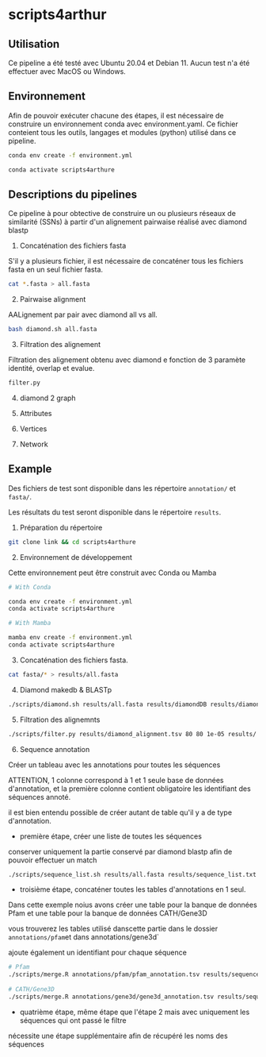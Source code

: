 # scripts4arthur

## Utilisation

Ce pipeline a été testé avec Ubuntu 20.04 et Debian 11. Aucun test n'a été effectuer avec MacOS ou Windows.

## Environnement

Afin de pouvoir exécuter chacune des étapes, il est nécessaire de construire un environnement conda avec environment.yaml. Ce fichier conteient tous les outils, langages et modules (python) utilisé  dans ce pipeline.

```bash
conda env create -f environment.yml

conda activate scripts4arthure
```

## Descriptions du pipelines

Ce pipeline à pour obtective de construire un ou plusieurs réseaux de similarité (SSNs) à partir d'un alignement pairwaise réalisé avec diamond blastp

1. Concaténation des fichiers  fasta

S'il y a plusieurs fichier, il est nécessaire de concaténer tous les fichiers fasta en un seul fichier fasta.

```bash
cat *.fasta > all.fasta
```

2. Pairwaise alignment

AALignement par pair avec diamond all vs all.

```bash
bash diamond.sh all.fasta
```

3. Filtration des alignement

Filtration des alignement obtenu avec diamond e fonction de 3 paramète identité, overlap et evalue.

```bash
filter.py
```

4. diamond 2 graph 



5. Attributes

6. Vertices

7. Network


## Example 

Des fichiers de test sont disponible dans les répertoire `annotation/` et `fasta/`.

Les résultats du test seront disponible dans le répertoire `results`.

1. Préparation du répertoire

```bash
git clone link && cd scripts4arthure
```

2. Environnement de développement

Cette environnement peut être construit avec Conda ou Mamba

```bash
# With Conda

conda env create -f environment.yml
conda activate scripts4arthure

# With Mamba

mamba env create -f environment.yml
conda activate scripts4arthure
```

3. Concaténation des fichiers fasta.

```bash
cat fasta/* > results/all.fasta
```

4. Diamond makedb & BLASTp

```bash
./scripts/diamond.sh results/all.fasta results/diamondDB results/diamond_alignment.tsv
```

5. Filtration des alignemnts
 
```bash
./scripts/filter.py results/diamond_alignment.tsv 80 80 1e-05 results/
```
 
6. Sequence annotation
 
Créer un tableau avec les annotations pour toutes les séquences
 
ATTENTION, 1 colonne correspond à 1 et 1 seule base de données d'annotation, et la première colonne contient obligatoire les identifiant des séquences annoté. 
 
il est bien entendu possible de créer autant de table qu'il y a de type d'annotation.
 
- première étape, créer une liste de toutes les séquences
 
conserver uniquement la partie conservé par diamond blastp afin de pouvoir effectuer un match
 
```bash
./scripts/sequence_list.sh results/all.fasta results/sequence_list.txt 
```

- troisième étape, concaténer toutes les tables d'annotations en 1 seul.

Dans cette exemple noius avons créer une table pour la banque de données Pfam et une table pour la banque de données CATH/Gene3D

vous trouverez les tables utilisé danscette partie dans le dossier `annotations/pfam`et dans annotations/gene3d`

ajoute également un identifiant pour chaque séquence
 
```bash
# Pfam
./scripts/merge.R annotations/pfam/pfam_annotation.tsv results/sequence_list.txt pfam results/
 
# CATH/Gene3D
./scripts/merge.R annotations/gene3d/gene3d_annotation.tsv results/sequence_list.txt gene3d results/
```

- quatrième étape, même étape que l'étape 2 mais avec uniquement les séquences qui ont passé le filtre
 
nécessite une étape supplémentaire afin de récupéré les noms des séquences
 

 
 
 
 
 
 
 
